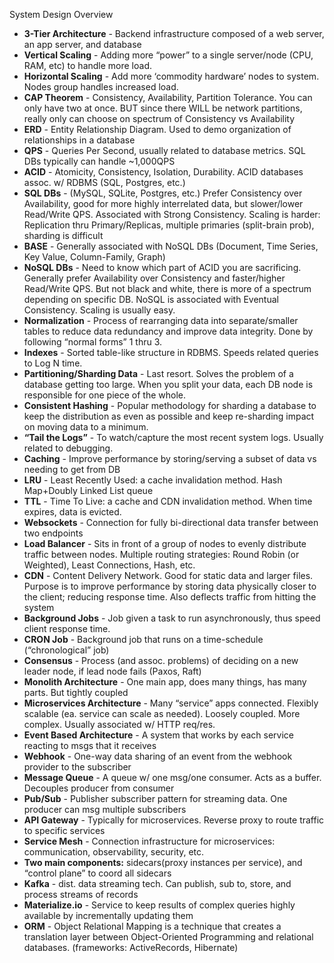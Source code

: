 System Design Overview
* **3-Tier Architecture** - Backend infrastructure composed of a web server, an app server, and database
* **Vertical Scaling** - Adding more “power” to a single server/node (CPU, RAM, etc) to handle more load.
* **Horizontal Scaling** - Add more ‘commodity hardware’ nodes to system. Nodes group handles increased
load.
* **CAP Theorem** - Consistency, Availability, Partition Tolerance. You can only have two at once. BUT since
there WILL be network partitions, really only can choose on spectrum of Consistency vs Availability
* **ERD** - Entity Relationship Diagram. Used to demo organization of relationships in a database
* **QPS** - Queries Per Second, usually related to database metrics. SQL DBs typically can handle ~1,000QPS
* **ACID** - Atomicity, Consistency, Isolation, Durability. ACID databases assoc. w/ RDBMS (SQL, Postgres, etc.)
* **SQL DBs** - (MySQL, SQLite, Postgres, etc.) Prefer Consistency over Availability, good for more highly
interrelated data, but slower/lower Read/Write QPS. Associated with Strong Consistency.
Scaling is harder: Replication thru Primary/Replicas, multiple primaries (split-brain prob), sharding is difficult
* **BASE** - Generally associated with NoSQL DBs (Document, Time Series, Key Value, Column-Family, Graph)
* **NoSQL DBs** - Need to know which part of ACID you are sacrificing. Generally prefer Availability over
Consistency and faster/higher Read/Write QPS. But not black and white, there is more of a spectrum
depending on specific DB. NoSQL is associated with Eventual Consistency. Scaling is usually easy.
* **Normalization** - Process of rearranging data into separate/smaller tables to reduce data redundancy and
improve data integrity. Done by following “normal forms” 1 thru 3.
* **Indexes** - Sorted table-like structure in RDBMS. Speeds related queries to Log N time.
* **Partitioning/Sharding Data** - Last resort. Solves the problem of a database getting too large. When you split
your data, each DB node is responsible for one piece of the whole.
* **Consistent Hashing** - Popular methodology for sharding a database to keep the distribution as even as
possible and keep re-sharding impact on moving data to a minimum.
* **“Tail the Logs”** - To watch/capture the most recent system logs. Usually related to debugging.
* **Caching** - Improve performance by storing/serving a subset of data vs needing to get from DB
* **LRU** - Least Recently Used: a cache invalidation method. Hash Map+Doubly Linked List queue
* **TTL** - Time To Live: a cache and CDN invalidation method. When time expires, data is evicted.
* **Websockets** - Connection for fully bi-directional data transfer between two endpoints
* **Load Balancer** - Sits in front of a group of nodes to evenly distribute traffic between nodes. Multiple routing
strategies: Round Robin (or Weighted), Least Connections, Hash, etc.
* **CDN** - Content Delivery Network. Good for static data and larger files. Purpose is to improve performance by storing data physically closer to the client; reducing response time. Also deflects traffic from hitting the system
* **Background Jobs** - Job given a task to run asynchronously, thus speed client response time.
* **CRON Job** - Background job that runs on a time-schedule (“chronological” job)
* **Consensus** - Process (and assoc. problems) of deciding on a new leader node, if lead node fails (Paxos,
Raft)
* **Monolith Architecture** - One main app, does many things, has many parts. But tightly coupled
* **Microservices Architecture** - Many “service” apps connected. Flexibly scalable (ea. service can scale as
needed). Loosely coupled. More complex. Usually associated w/ HTTP req/res.
* **Event Based Architecture** - A system that works by each service reacting to msgs that it receives
* **Webhook** - One-way data sharing of an event from the webhook provider to the subscriber
* **Message Queue** - A queue w/ one msg/one consumer. Acts as a buffer. Decouples producer from consumer
* **Pub/Sub** - Publisher subscriber pattern for streaming data. One producer can msg multiple subscribers
* **API Gateway** - Typically for microservices. Reverse proxy to route traffic to specific services
* **Service Mesh** - Connection infrastructure for microservices: communication, observability, security, etc.
* **Two main components:** sidecars(proxy instances per service), and “control plane” to coord all sidecars
* **Kafka** - dist. data streaming tech. Can publish, sub to, store, and process streams of records
* **Materialize.io** - Service to keep results of complex queries highly available by incrementally updating them
* **ORM** - Object Relational Mapping is a technique that creates a translation layer between Object-Oriented Programming and relational databases. (frameworks: ActiveRecords, Hibernate)
